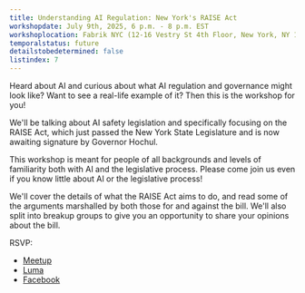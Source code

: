 ```yaml
---
title: Understanding AI Regulation: New York's RAISE Act
workshopdate: July 9th, 2025, 6 p.m. - 8 p.m. EST
workshoplocation: Fabrik NYC (12-16 Vestry St 4th Floor, New York, NY 10013)
temporalstatus: future
detailstobedetermined: false
listindex: 7
---
```


Heard about AI and curious about what AI regulation and governance might look like? Want to see a real-life example of it? Then this is the workshop for you!

We'll be talking about AI safety legislation and specifically focusing on the RAISE Act, which just passed the New York State Legislature and is now awaiting signature by Governor Hochul.

This workshop is meant for people of all backgrounds and levels of familiarity both with AI and the legislative process. Please come join us even if you know little about AI or the legislative process!

We'll cover the details of what the RAISE Act aims to do, and read some of the arguments marshalled by both those for and against the bill. We'll also split into breakup groups to give you an opportunity to share your opinions about the bill.

RSVP:

+ [Meetup](https://www.meetup.com/ai-safety-awareness-group-new-york-city/events/308620420/)
+ [Luma](https://lu.ma/9tk9qiw4)
+ [Facebook](https://www.facebook.com/share/1H8HvRZywy/)
